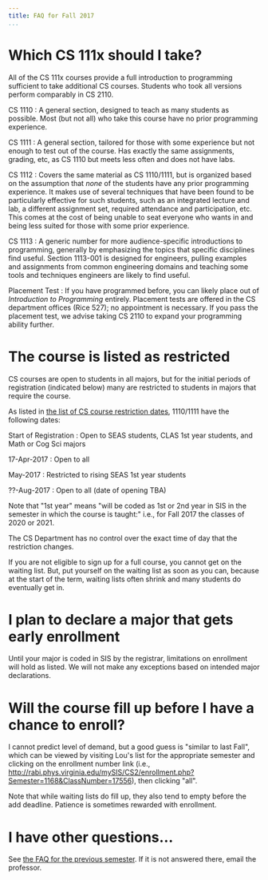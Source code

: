 ```yaml
---
title: FAQ for Fall 2017
...
```


# Which CS 111x should I take?

All of the CS 111x courses provide a full introduction to programming sufficient to take additional CS courses.
Students who took all versions perform comparably in CS 2110.

CS 1110
:   A general section, designed to teach as many students as possible.
    Most (but not all) who take this course have no prior programming experience.

CS 1111
:   A general section, tailored for those with some experience but not enough to test out of the course.
    Has exactly the same assignments, grading, etc, as CS 1110 but meets less often and does not have labs.

CS 1112
:   Covers the same material as CS 1110/1111, but is organized based on the assumption that *none* of the students have any prior programming experience.
    It makes use of several techniques that have been found to be particularly effective for such students, such as an integrated lecture and lab, a different assignment set, required attendance and participation, etc.
    This comes at the cost of being unable to seat everyone who wants in and being less suited for those with some prior experience.
    
CS 1113
:   A generic number for more audience-specific introductions to programming,
    generally by emphasizing the topics that specific disciplines find useful.
    Section 1113-001 is designed for engineers, pulling examples and assignments from common engineering domains
    and teaching some tools and techniques engineers are likely to find useful.

Placement Test
:   If you have programmed before, you can likely place out of *Introduction to Programming* entirely.
    Placement tests are offered in the CS department offices (Rice 527); no appointment is necessary.
    If you pass the placement test, we advise taking CS 2110 to expand your programming ability further.


# The course is listed as restricted

CS courses are open to students in all majors, but for the initial periods of registration (indicated below) many are restricted to students in majors that require the course.

As listed in [the list of CS course restriction dates](https://docs.google.com/document/d/1yO90x1yMk0goI5-3qz9BRUHqkVrzezF2bFc1tLMlsO8), 1110/1111 have the following dates:

Start of Registration
:   Open to SEAS students, CLAS 1st year students, and Math or Cog Sci majors

17-Apr-2017
:   Open to all

May-2017
:   Restricted to rising SEAS 1st year students

??-Aug-2017
:   Open to all (date of opening TBA)

Note that "1st year" means "will be coded as 1st or 2nd year in SIS in the semester in which the course is taught:" i.e., for Fall 2017 the classes of 2020 or 2021.

The CS Department has no control over the exact time of day that the restriction changes.

If you are not eligible to sign up for a full course, you cannot get on the waiting list. But, put yourself on the waiting list as soon as you can, because at the start of the term, waiting lists often shrink and many students do eventually get in.

# I plan to declare a major that gets early enrollment

Until your major is coded in SIS by the registrar, limitations on enrollment will hold as listed.
We will not make any exceptions based on intended major declarations.

# Will the course fill up before I have a chance to enroll?

I cannot predict level of demand, but a good guess is "similar to last Fall", which can be viewed by visiting Lou's list for the appropriate semester and clicking on the enrollment number link (i.e., <http://rabi.phys.virginia.edu/mySIS/CS2/enrollment.php?Semester=1168&ClassNumber=17556>), then clicking "all".

Note that while waiting lists do fill up, they also tend to empty before the add deadline.  Patience is sometimes rewarded with enrollment.

# I have other questions…

See [the FAQ for the previous semester](faq.html).
If it is not answered there, email the professor.
